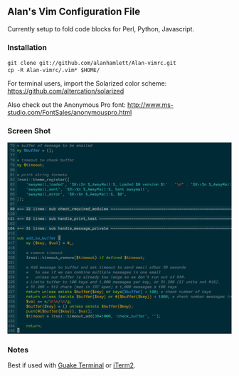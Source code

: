 ## Alan's Vim Configuration File
Currently setup to fold code blocks for Perl, Python, Javascript.

### Installation

    git clone git://github.com/alanhamlett/Alan-vimrc.git
    cp -R Alan-vimrc/.vim* $HOME/

For terminal users, import the Solarized color scheme:
https://github.com/altercation/solarized

Also check out the Anonymous Pro font:
http://www.ms-studio.com/FontSales/anonymouspro.html

### Screen Shot

![screenshot1](https://github.com/alanhamlett/Alan-vimrc/raw/master/images/screenshot1.png)

### Notes
Best if used with [Guake Terminal](http://guake.org/) or [iTerm2](http://www.iterm2.com/#/section/home).

